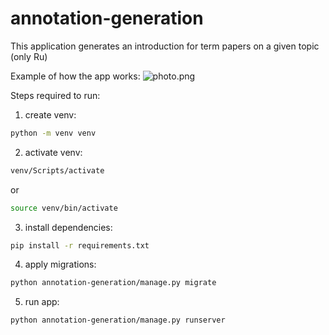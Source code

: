 # annotation-generation

This application generates an introduction for term papers on a given topic (only Ru)

Example of how the app works:
![photo.png](https://im.wampi.ru/2023/12/03/photo.png)

Steps required to run:
1. create venv:
```sh
python -m venv venv
```
2. activate venv:
```sh
venv/Scripts/activate
```
 or 
 ```sh
source venv/bin/activate 
```
3. install dependencies:
```sh
pip install -r requirements.txt
```
4. apply migrations:
```sh
python annotation-generation/manage.py migrate
```
5. run app:
```
python annotation-generation/manage.py runserver
```
